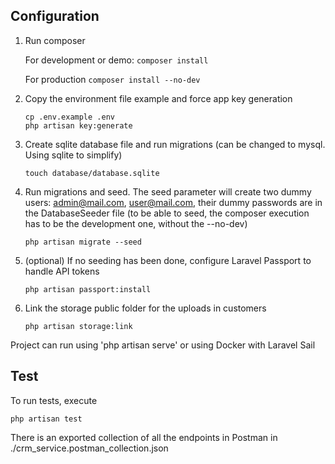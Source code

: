 ## Configuration

1. Run composer

   For development or demo: ```composer install```

   For production
   ```composer install --no-dev```

2. Copy the environment file example and force app key generation

    ```
    cp .env.example .env
    php artisan key:generate 
    ```


3. Create sqlite database file and run migrations (can be changed to mysql. Using sqlite to simplify)
    ```
    touch database/database.sqlite
    ```
   
4. Run migrations and seed.
The seed parameter will create two dummy users: admin@mail.com, user@mail.com, their dummy passwords are in the DatabaseSeeder file
   (to be able to seed, the composer execution has to be the development one, without the --no-dev)

   ```
   php artisan migrate --seed
    ```

5. (optional) If no seeding has been done, configure Laravel Passport to handle API tokens
    ```
   php artisan passport:install
    ```
   
6. Link the storage public folder for the uploads in customers
    ```
   php artisan storage:link
    ```

Project can run using 'php artisan serve' or using Docker with Laravel Sail

## Test

To run tests, execute
```
php artisan test
```

There is an exported collection of all the endpoints in Postman in ./crm_service.postman_collection.json  